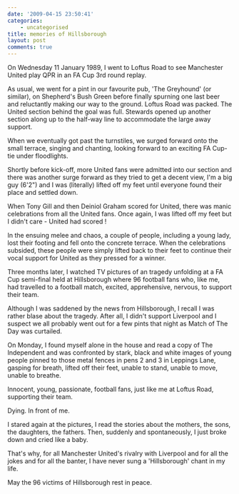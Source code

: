 ```yaml
---
date: '2009-04-15 23:50:41'
categories:
    - uncategorised
title: memories of Hillsborough
layout: post
comments: true
---
```

On Wednesday 11 January 1989, I went to Loftus Road to see Manchester
United play QPR in an FA Cup 3rd round replay.

As usual, we went for a pint in our favourite pub, 'The Greyhound' (or
similar), on Shepherd's Bush Green before finally spurning one last beer
and reluctantly making our way to the ground.
Loftus Road was packed. The United section behind the goal was full.
Stewards opened up another section along up to the half-way line to
accommodate the large away support.

When we eventually got past the turnstiles, we surged forward onto the
small terrace, singing and chanting, looking forward to an exciting FA
Cup-tie under floodlights.

Shortly before kick-off, more United fans were admitted into our section
and there was another surge forward as they tried to get a decent view,
I'm a big guy (6'2") and I was (literally) lifted off my feet until
everyone found their place and settled down.

When Tony Gill and then Deiniol Graham scored for United, there was
manic celebrations from all the United fans. Once again, I was lifted
off my feet but I didn't care - United had scored !

In the ensuing melee and chaos, a couple of people, including a young
lady, lost their footing and fell onto the concrete terrace. When the
celebrations subsided, these people were simply lifted back to their
feet to continue their vocal support for United as they pressed for a
winner.

Three months later, I watched TV pictures of an tragedy unfolding at a
FA Cup semi-final held at Hillsborough where 96 football fans who, like
me, had travelled to a football match, excited, apprehensive, nervous,
to support their team.

Although I was saddened by the news from Hillsborough, I recall I was
rather blase about the tragedy. After all, I didn't support Liverpool
and I suspect we all probably went out for a few pints that night as
Match of The Day was curtailed.

On Monday, I found myself alone in the house and read a copy of The
Independent and was confronted by stark, black and white images of young
people pinned to those metal fences in pens 2 and 3 in Leppings Lane,
gasping for breath, lifted off their feet, unable to stand, unable to
move, unable to breathe.

Innocent, young, passionate, football fans, just like me at Loftus Road,
supporting their team.

Dying. In front of me.

I stared again at the pictures, I read the stories about the mothers,
the sons, the daughters, the fathers. Then, suddenly and spontaneously,
I just broke down and cried like a baby.

That's why, for all Manchester United's rivalry with Liverpool and for
all the jokes and for all the banter, I have never sung a 'Hillsborough'
chant in my life.

May the 96 victims of Hillsborough rest in peace.
